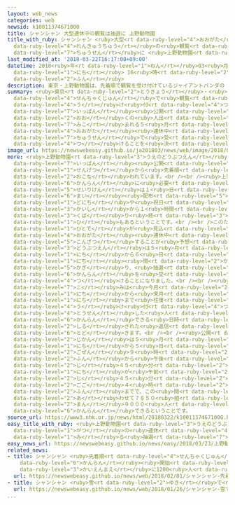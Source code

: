 ```yaml
---
layout: web_news
categories: web
newsid: k10011374671000
title: シャンシャン 大型連休中の観覧は抽選に 上野動物園
title_with_ruby: シャンシャン <ruby>大型<rt data-ruby-level="4">おおがた</rt></ruby><ruby>連休中<rt
  data-ruby-level="4">れんきゅうちゅう</rt></ruby>の<ruby>観覧<rt data-ruby-level="6">かんらん</rt></ruby>は<ruby>抽選<rt
  data-ruby-level="7">ちゅうせん</rt></ruby>に <ruby>上野動物園<rt data-ruby-level="3">うえのどうぶつえん</rt></ruby>
last_modified_at: '2018-03-22T16:17:00+09:00'
datetime: 2018<ruby>年<rt data-ruby-level="1">ねん</rt></ruby>03<ruby>月<rt data-ruby-level="1">がつ</rt></ruby>22<ruby>日<rt
  data-ruby-level="1">にち</rt></ruby> 16<ruby>時<rt data-ruby-level="2">じ</rt></ruby>17<ruby>分<rt
  data-ruby-level="2">ふん</rt></ruby>
description: 東京・上野動物園は、先着順で観覧を受け付けているジャイアントパンダの「シャンシャン」の一般公開について、多くの人出が見込まれる５月の大型連休中は抽選で受け付けることを決めました。
summary: <ruby>東京<rt data-ruby-level="2">とうきょう</rt></ruby>・<ruby>上野動物園<rt data-ruby-level="3">うえのどうぶつえん</rt></ruby>は、<ruby>先着順<rt
  data-ruby-level="4">せんちゃくじゅん</rt></ruby>で<ruby>観覧<rt data-ruby-level="6">かんらん</rt></ruby>を<ruby>受<rt
  data-ruby-level="4">う</rt></ruby>け<ruby>付<rt data-ruby-level="4">つ</rt></ruby>けているジャイアントパンダの「シャンシャン」の<ruby>一般<rt
  data-ruby-level="7">いっぱん</rt></ruby><ruby>公開<rt data-ruby-level="3">こうかい</rt></ruby>について、<ruby>多<rt
  data-ruby-level="2">おお</rt></ruby>くの<ruby>人出<rt data-ruby-level="1">ひとで</rt></ruby>が<ruby>見込<rt
  data-ruby-level="7">みこ</rt></ruby>まれる５<ruby>月<rt data-ruby-level="1">がつ</rt></ruby>の<ruby>大型<rt
  data-ruby-level="4">おおがた</rt></ruby><ruby>連休中<rt data-ruby-level="4">れんきゅうちゅう</rt></ruby>は<ruby>抽選<rt
  data-ruby-level="7">ちゅうせん</rt></ruby>で<ruby>受<rt data-ruby-level="4">う</rt></ruby>け<ruby>付<rt
  data-ruby-level="4">つ</rt></ruby>けることを<ruby>決<rt data-ruby-level="3">き</rt></ruby>めました。
image_url: https://newswebeasy.github.io/ja201803/news/web/image/2018/03/22/K10011374671_1803221606_1803221617_01_02.jpg
more: <ruby>上野動物園<rt data-ruby-level="3">うえのどうぶつえん</rt></ruby>で<ruby>誕生<rt data-ruby-level="6">たんじょう</rt></ruby>したメスのジャイアントパンダ「シャンシャン」の<ruby>一般<rt
  data-ruby-level="7">いっぱん</rt></ruby><ruby>公開<rt data-ruby-level="3">こうかい</rt></ruby>は、<ruby>先月<rt
  data-ruby-level="1">せんげつ</rt></ruby>から<ruby>先着順<rt data-ruby-level="4">せんちゃくじゅん</rt></ruby>で<ruby>行<rt
  data-ruby-level="2">おこな</rt></ruby>われています。<br /><br /><ruby>上野動物園<rt data-ruby-level="3">うえのどうぶつえん</rt></ruby>によりますと、<ruby>観覧<rt
  data-ruby-level="6">かんらん</rt></ruby>に<ruby>必要<rt data-ruby-level="4">ひつよう</rt></ruby>な<ruby>整理券<rt
  data-ruby-level="5">せいりけん</rt></ruby>は１<ruby>日<rt data-ruby-level="1">にち</rt></ruby>におよそ９０００<ruby>枚<rt
  data-ruby-level="6">まい</rt></ruby><ruby>配布<rt data-ruby-level="5">はいふ</rt></ruby>していますが、<ruby>土日<rt
  data-ruby-level="1">どにち</rt></ruby>や<ruby>祝日<rt data-ruby-level="4">しゅくじつ</rt></ruby>などでは<ruby>開始<rt
  data-ruby-level="3">かいし</rt></ruby>から１<ruby>時間<rt data-ruby-level="2">じかん</rt></ruby>ほどですべて<ruby>配<rt
  data-ruby-level="3">くば</rt></ruby>り<ruby>終<rt data-ruby-level="3">お</rt></ruby>える<ruby>日<rt
  data-ruby-level="1">ひ</rt></ruby>もあるということです。<br /><br />このため<ruby>多<rt data-ruby-level="2">おお</rt></ruby>くの<ruby>人出<rt
  data-ruby-level="1">ひとで</rt></ruby>が<ruby>見込<rt data-ruby-level="7">みこ</rt></ruby>まれる<ruby>大型<rt
  data-ruby-level="4">おおがた</rt></ruby><ruby>連休中<rt data-ruby-level="4">れんきゅうちゅう</rt></ruby>にはさらに<ruby>混雑<rt
  data-ruby-level="5">こんざつ</rt></ruby>することが<ruby>予想<rt data-ruby-level="3">よそう</rt></ruby>されるとして、<ruby>動物園<rt
  data-ruby-level="3">どうぶつえん</rt></ruby>は５<ruby>月<rt data-ruby-level="1">がつ</rt></ruby>３<ruby>日<rt
  data-ruby-level="1">にち</rt></ruby>から６<ruby>日<rt data-ruby-level="1">にち</rt></ruby>までの４<ruby>日<rt
  data-ruby-level="1">にち</rt></ruby><ruby>間<rt data-ruby-level="2">かん</rt></ruby>に<ruby>限<rt
  data-ruby-level="5">かぎ</rt></ruby>り、<ruby>抽選<rt data-ruby-level="7">ちゅうせん</rt></ruby>で<ruby>観覧<rt
  data-ruby-level="6">かんらん</rt></ruby>を<ruby>受<rt data-ruby-level="4">う</rt></ruby>け<ruby>付<rt
  data-ruby-level="4">つ</rt></ruby>けることになりました。<br /><br /><ruby>申<rt data-ruby-level="7">もう</rt></ruby>し<ruby>込<rt
  data-ruby-level="7">こ</rt></ruby>みは<ruby>今月<rt data-ruby-level="2">こんげつ</rt></ruby>２４<ruby>日<rt
  data-ruby-level="1">にち</rt></ruby>から<ruby>来月<rt data-ruby-level="2">らいげつ</rt></ruby>２<ruby>日<rt
  data-ruby-level="1">にち</rt></ruby>まで<ruby>往復<rt data-ruby-level="5">おうふく</rt></ruby>はがきで<ruby>受<rt
  data-ruby-level="4">う</rt></ruby>け<ruby>付<rt data-ruby-level="4">つ</rt></ruby>け、<ruby>当選<rt
  data-ruby-level="4">とうせん</rt></ruby>した<ruby>人<rt data-ruby-level="1">ひと</rt></ruby>には<ruby>観覧<rt
  data-ruby-level="6">かんらん</rt></ruby>できる<ruby>日時<rt data-ruby-level="2">にちじ</rt></ruby>が<ruby>記<rt
  data-ruby-level="2">しる</rt></ruby>された<ruby>返信<rt data-ruby-level="4">へんしん</rt></ruby>はがきが<ruby>届<rt
  data-ruby-level="6">とど</rt></ruby>きます。<br /><br /><ruby>公開<rt data-ruby-level="3">こうかい</rt></ruby><ruby>時間<rt
  data-ruby-level="2">じかん</rt></ruby>は５<ruby>月<rt data-ruby-level="1">がつ</rt></ruby>３<ruby>日<rt
  data-ruby-level="1">にち</rt></ruby>から５<ruby>日<rt data-ruby-level="1">にち</rt></ruby>までが<ruby>午前<rt
  data-ruby-level="2">ごぜん</rt></ruby>９<ruby>時<rt data-ruby-level="2">じ</rt></ruby>４５<ruby>分<rt
  data-ruby-level="2">ふん</rt></ruby>から<ruby>午後<rt data-ruby-level="2">ごご</rt></ruby>５<ruby>時<rt
  data-ruby-level="2">じ</rt></ruby>４５<ruby>分<rt data-ruby-level="2">ふん</rt></ruby>まで、６<ruby>日<rt
  data-ruby-level="1">にち</rt></ruby>が<ruby>午前<rt data-ruby-level="2">ごぜん</rt></ruby>９<ruby>時<rt
  data-ruby-level="2">じ</rt></ruby>４５<ruby>分<rt data-ruby-level="2">ふん</rt></ruby>から<ruby>午後<rt
  data-ruby-level="2">ごご</rt></ruby>４<ruby>時<rt data-ruby-level="2">じ</rt></ruby>４５<ruby>分<rt
  data-ruby-level="2">ふん</rt></ruby>までで、この<ruby>間<rt data-ruby-level="2">ま</rt></ruby>に<ruby>合<rt
  data-ruby-level="2">あ</rt></ruby>わせて７８５０<ruby>組<rt data-ruby-level="2">くみ</rt></ruby>、およそ３<ruby>万<rt
  data-ruby-level="2">まん</rt></ruby>９０００<ruby>人<rt data-ruby-level="1">にん</rt></ruby>が<ruby>観覧<rt
  data-ruby-level="6">かんらん</rt></ruby>できるということです。
source_url: https://www3.nhk.or.jp/news/html/20180322/k10011374671000.html
easy_title_with_ruby: <ruby>上野動物園<rt data-ruby-level="3">うえのどうぶつえん</rt></ruby> ５<ruby>月<rt
  data-ruby-level="1">がつ</rt></ruby>の<ruby>連休<rt data-ruby-level="4">れんきゅう</rt></ruby>はシャンシャンを<ruby>見<rt
  data-ruby-level="1">み</rt></ruby>る<ruby>抽選<rt data-ruby-level="7">ちゅうせん</rt></ruby>がある
easy_news_url: https://newswebeasy.github.io/news/easy/2018/03/23/上野動物園-5月の連休はシャンシャンを見る抽選がある
related_news:
- title: シャンシャン <ruby>先着順<rt data-ruby-level="4">せんちゃくじゅん</rt></ruby>の<ruby>観覧<rt
    data-ruby-level="6">かんらん</rt></ruby><ruby>開始<rt data-ruby-level="3">かいし</rt></ruby>で<ruby>開園前<rt
    data-ruby-level="3">かいえんまえ</rt></ruby>に1200<ruby>人<rt data-ruby-level="1">にん</rt></ruby>
  url: https://newswebeasy.github.io/news/web/2018/02/01/シャンシャン-先着順の観覧開始で開園前に1200人
- title: シャンシャン <ruby>雪<rt data-ruby-level="2">ゆき</rt></ruby>で<ruby>遊<rt data-ruby-level="3">あそ</rt></ruby>ぶ
  url: https://newswebeasy.github.io/news/web/2018/01/26/シャンシャン-雪で遊ぶ
...
```


